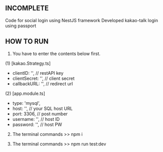 
## INCOMPLETE

Code for social login using NestJS framework
Developed kakao-talk login using passport

## HOW TO RUN
1. You have to enter the contents below first.

(1) [kakao.Strategy.ts]
- clientID: '',           // restAPI key
- clientSecret: '',       // client secret
- callbackURL: '',        // redirect url

(2) [app.module.ts]
- type: 'mysql',
- host: '',               // your SQL  host URL
- port: 3306,             // post number
- username: '',           // host ID
- password: '',           // host PW


2. The terminal commands >> npm i


3. The terminal commands >> npm run test:dev